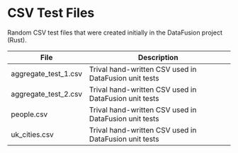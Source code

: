 # CSV Test Files

Random CSV test files that were created initially in the DataFusion project (Rust).

| File | Description |
|------|-------------|
|aggregate_test_1.csv | Trival hand-written CSV used in DataFusion unit tests |
|aggregate_test_2.csv | Trival hand-written CSV used in DataFusion unit tests |
|people.csv | Trival hand-written CSV used in DataFusion unit tests |
|uk_cities.csv | Trival hand-written CSV used in DataFusion unit tests |
